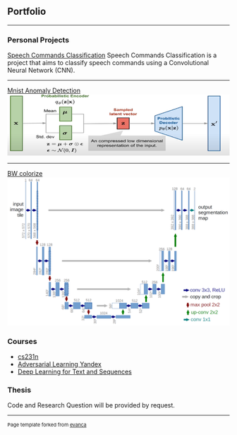 ## Portfolio

---

### Personal Projects

[Speech Commands Classification](https://github.com/itamar-saraf/Speech-Commands-Classification)
Speech Commands Classification is a project that aims to classify speech commands using a Convolutional Neural Network (CNN).

---
[Mnist Anomaly Detection](https://github.com/itamar-saraf/Mnist-Anomaly-detection)
<img src="images/vae.png?raw=true"/>

---
[BW colorize](https://github.com/itamar-saraf/BW-colorize)
<img src="images/u-net-architecture.png?raw=true"/>


### Courses

- [cs231n](https://github.com/itamar-saraf/cs231n)
- [Adversarial Learning Yandex](https://github.com/moshenas/Adverserial_Learning_Yandex)
- [Deep Learning for Text and Sequences](https://github.com/itamar-saraf/Deep-Learning-for-Text-and-Sequences)



### Thesis

Code and Research Question will be provided by request.


---
<p style="font-size:11px">Page template forked from <a href="https://github.com/evanca/quick-portfolio">evanca</a></p>
<!-- Remove above link if you don't want to attibute -->
